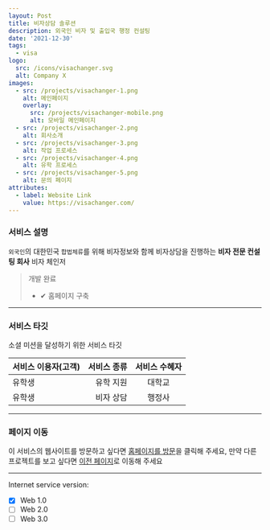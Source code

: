 ```yaml
---
layout: Post
title: 비자상담 솔루션
description: 외국인 비자 및 출입국 행정 컨설팅
date: '2021-12-30'
tags:
  - visa
logo:
  src: /icons/visachanger.svg
  alt: Company X
images:
  - src: /projects/visachanger-1.png
    alt: 메인페이지
    overlay:
      src: /projects/visachanger-mobile.png
      alt: 모바일 메인페이지
  - src: /projects/visachanger-2.png
    alt: 회사소개
  - src: /projects/visachanger-3.png
    alt: 작업 프로세스
  - src: /projects/visachanger-4.png
    alt: 유학 프로세스
  - src: /projects/visachanger-5.png
    alt: 문의 페이지
attributes:
  - label: Website Link
    value: https://visachanger.com/
---
```


### 서비스 설명

`외국인`의 대한민국 `합법체류`를 위해 비자정보와 함께 비자상담을 진행하는  **비자 전문 컨설팅 회사** 비자 체인저

> 개발 완료
> - ✔ 홈페이지 구축

---

### 서비스 타깃

소셜 미션을 달성하기 위한 서비스 타깃

|서비스 이용자(고객) |서비스 종류  | 서비스 수혜자|
|:--- | ---: | :---:|
|유학생|유학 지원|대학교|
|유학생|비자 상담|행정사|

---

### 페이지 이동

이 서비스의 웹사이트를 방문하고 싶다면 [홈페이지를 방문](https://visachanger.com/)을 클릭해 주세요, 만약 다른 프로젝트를 보고 싶다면 [이전 페이지](../projects)로 이동해 주세요

---

Internet service version:

- [x] Web 1.0
- [ ] Web 2.0
- [ ] Web 3.0